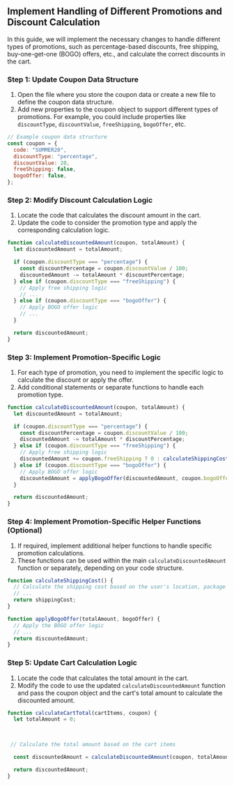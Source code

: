 

## Implement Handling of Different Promotions and Discount Calculation

In this guide, we will implement the necessary changes to handle different types of promotions, such as percentage-based discounts, free shipping, buy-one-get-one (BOGO) offers, etc., and calculate the correct discounts in the cart.

### Step 1: Update Coupon Data Structure

1. Open the file where you store the coupon data or create a new file to define the coupon data structure.
2. Add new properties to the coupon object to support different types of promotions. For example, you could include properties like `discountType`, `discountValue`, `freeShipping`, `bogoOffer`, etc.

```javascript
// Example coupon data structure
const coupon = {
  code: "SUMMER20",
  discountType: "percentage",
  discountValue: 20,
  freeShipping: false,
  bogoOffer: false,
};
```

### Step 2: Modify Discount Calculation Logic

1. Locate the code that calculates the discount amount in the cart.
2. Update the code to consider the promotion type and apply the corresponding calculation logic.

```javascript
function calculateDiscountedAmount(coupon, totalAmount) {
  let discountedAmount = totalAmount;

  if (coupon.discountType === "percentage") {
    const discountPercentage = coupon.discountValue / 100;
    discountedAmount -= totalAmount * discountPercentage;
  } else if (coupon.discountType === "freeShipping") {
    // Apply free shipping logic
    // ...
  } else if (coupon.discountType === "bogoOffer") {
    // Apply BOGO offer logic
    // ...
  }

  return discountedAmount;
}
```

### Step 3: Implement Promotion-Specific Logic

1. For each type of promotion, you need to implement the specific logic to calculate the discount or apply the offer.
2. Add conditional statements or separate functions to handle each promotion type.

```javascript
function calculateDiscountedAmount(coupon, totalAmount) {
  let discountedAmount = totalAmount;

  if (coupon.discountType === "percentage") {
    const discountPercentage = coupon.discountValue / 100;
    discountedAmount -= totalAmount * discountPercentage;
  } else if (coupon.discountType === "freeShipping") {
    // Apply free shipping logic
    discountedAmount += coupon.freeShipping ? 0 : calculateShippingCost();
  } else if (coupon.discountType === "bogoOffer") {
    // Apply BOGO offer logic
    discountedAmount = applyBogoOffer(discountedAmount, coupon.bogoOffer);
  }

  return discountedAmount;
}
```

### Step 4: Implement Promotion-Specific Helper Functions (Optional)

1. If required, implement additional helper functions to handle specific promotion calculations.
2. These functions can be used within the main `calculateDiscountedAmount` function or separately, depending on your code structure.

```javascript
function calculateShippingCost() {
  // Calculate the shipping cost based on the user's location, package weight, etc.
  // ...
  return shippingCost;
}

function applyBogoOffer(totalAmount, bogoOffer) {
  // Apply the BOGO offer logic
  // ...
  return discountedAmount;
}
```

### Step 5: Update Cart Calculation Logic

1. Locate the code that calculates the total amount in the cart.
2. Modify the code to use the updated `calculateDiscountedAmount` function and pass the coupon object and the cart's total amount to calculate the discounted amount.

```javascript
function calculateCartTotal(cartItems, coupon) {
  let totalAmount = 0;

 

 // Calculate the total amount based on the cart items

  const discountedAmount = calculateDiscountedAmount(coupon, totalAmount);

  return discountedAmount;
}
```

